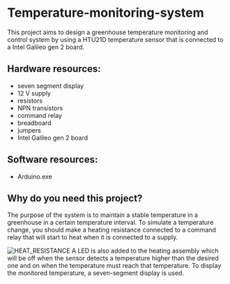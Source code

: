 # Temperature-monitoring-system
This project aims to design a greenhouse temperature monitoring and control system by using a HTU21D temperature sensor that is connected to a Intel Galileo gen 2 board. 

## Hardware resources: 
* seven segment display
* 12 V supply
* resistors
* NPN transistors
* command relay
* breadboard
* jumpers
* Intel Galileo gen 2 board

## Software resources:
* Arduino.exe

## Why do you need this project?
The purpose of the system is to maintain a stable temperature in a greenhouse in a certain temperature interval. 
To simulate a temperature change, you should make a heating resistance connected to a command relay that will start to heat when it is connected to a supply. 

![HEAT_RESISTANCE]()
A LED is also added to the heating assembly which will be off when the sensor detects a temperature higher than the desired one and on when the temperature must reach that temperature. To display the monitored temperature, a seven-segment display is used. 